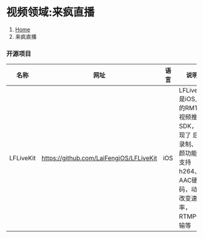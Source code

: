# 视频领域:来疯直播

<ol class="breadcrumb"><li><a href="/">Home</a></li><li class="active">来疯直播</li></ol>

### 开源项目
|名称|网址|语言|说明|
|------|------|------|------|
|LFLiveKit|https://github.com/LaiFengiOS/LFLiveKit|iOS|LFLiveKit是iOS上的RMTP视频推流SDK，实现了 后台录制、美颜功能、支持h264、AAC硬编码，动态改变速率，RTMP传输等|

